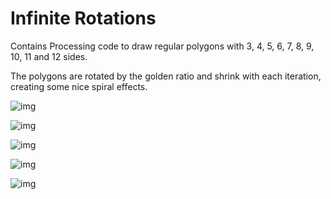 # Infinite Rotations

Contains Processing code to draw regular polygons with 3, 4, 5, 6, 7, 8, 9, 10, 11 and 12 sides.

The polygons are rotated by the golden ratio and shrink with each iteration, creating some nice spiral effects.

![img](https://i.imgur.com/9yTie0F.png)

![img](https://i.imgur.com/4xYzExD.png)

![img](https://i.imgur.com/hv6h24K.png)

![img](https://i.imgur.com/UYVJcUu.png)

![img](https://i.imgur.com/xlesW0q.png)


